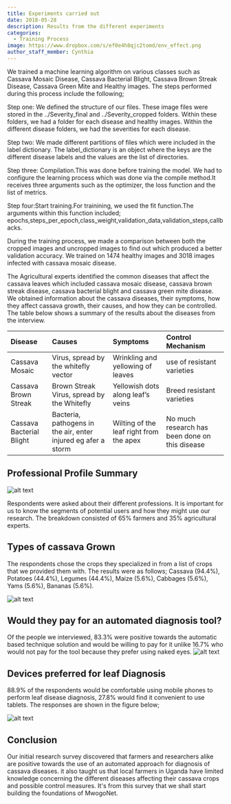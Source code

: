 ```yaml
---
title: Experiments carried out
date: 2018-05-28
description: Results from the different experiments
categories:
  - Training Process
image: https://www.dropbox.com/s/ef0e4h8qjc2tomd/env_effect.png
author_staff_member: Cynthia
---
```

We trained a machine learning algorithm on various classes such as Cassava Mosaic Disease, Cassava Bacterial Blight, Cassava Brown Streak Disease, Cassava Green Mite and Healthy images. The steps performed during this process include the following;

Step one: We defined the structure of our files. These image files were stored in the ../Severity_final and ../Severity_cropped folders. Within these folders, we had a folder for each disease and healthy images. Within the different disease folders, we had the severities for each disease.

Step two: We made different partitions of files which were included in the label dictionary. The label_dictionary is an object where the keys are the different disease labels and the values are the list of directories.

Step three: Compilation.This was done before training the model. We had to configure the learning process which was done via the compile method.It receives three arguments such as the optimizer, the loss function and the list of metrics.

Step four:Start training.For trainining, we used the fit function.The arguments within this function included;                            epochs,steps_per_epoch,class_weight,validation_data,validation_steps,callbacks.



During the training process, we made a comparison between both the cropped images and uncropped images to find out which produced a better validation accuracy.
We trained on 1474 healthy images and 3018 images infected with cassava mosaic disease.




The Agricultural experts identified the common diseases that affect the cassava leaves which included cassava mosaic disease, cassava brown streak disease, cassava bacterial blight and cassava green mite disease. We obtained information about the cassava diseases, their symptoms, how they affect cassava growth, their causes, and how they can be controlled. The table below shows a summary of the results about the diseases from the interview.	

| Disease       | Causes        |Symptoms| Control Mechanism |
|:------------------|:-------------|:------|:------------------|
|Cassava Mosaic     | Virus, spread by the whitefly vector| Wrinkling and yellowing of leaves | use of resistant varieties |
| Cassava Brown Streak    | Brown Streak Virus, spread by the Whitefly|Yellowish dots along leaf’s veins |Breed resistant varieties|
| Cassava Bacterial Blight  | Bacteria, pathogens in the air, enter injured eg afer a storm|Wilting of the leaf right from the apex |No much research has been done on this disease|



## Professional Profile Summary
![alt text](https://mwogonet.github.io/images/participants.png "Logo Title Text 1")

Respondents were asked about their different professions. It is important for us to know the segments of potential users and how they might use our research. The breakdown consisted of 65% farmers and 35% agricultural experts.

## Types of cassava Grown
The respondents chose the crops they specialized in from a list of crops that we provided them with. The results were as follows; Cassava (94.4%), Potatoes (44.4%), Legumes (44.4%), Maize (5.6%), Cabbages (5.6%), Yams (5.6%), Bananas (5.6%).

![alt text](https://mwogonet.github.io/images/types_of_crops.png "Logo Title Text 1")

## Would they pay for an automated diagnosis tool?
Of the people we interviewed, 83.3% were positive towards the automatic based technique solution and would be willing to pay for it unlike 16.7% who would not pay for the tool because they prefer using naked eyes.
![alt text](https://mwogonet.github.io/images/would_they_pay.png "Logo Title Text 1")

## Devices preferred for leaf Diagnosis
88.9% of the respondents would be comfortable using mobile phones to perform leaf disease diagnosis, 27.8% would find it convenient to use tablets. The responses are shown in the figure below;

![alt text](https://mwogonet.github.io/images/devices_preferred.png "Logo Title Text 1")

## Conclusion

Our initial research survey discovered that farmers and researchers alike are positive towards the use of an automated approach for diagnosis of cassava diseases. it also taught us that local farmers in Uganda have limited knowledge concerning the different diseases affecting their cassava crops and possible control measures.
It's from this survey that we shall start building the foundations of MwogoNet.
